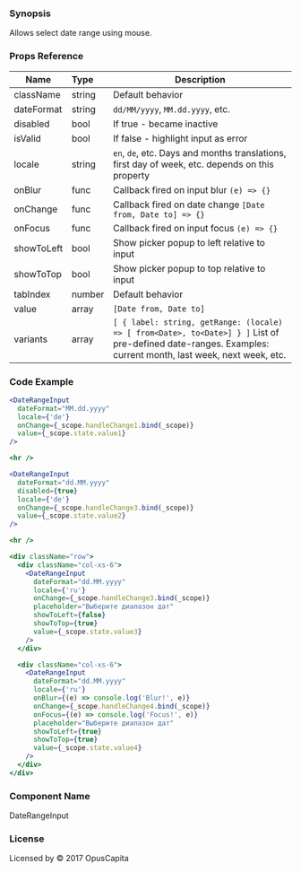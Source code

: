 ### Synopsis

Allows select date range using mouse.

### Props Reference

| Name                           | Type                    | Description                                                                                                                                                 |
| ------------------------------ | :---------------------- | -----------------------------------------------------------                                                                                                 |
| className                      | string                  | Default behavior                                                                                                                                            |
| dateFormat                     | string                  | `dd/MM/yyyy`, `MM.dd.yyyy`, etc.                                                                                                                            |
| disabled                       | bool                    | If true - became inactive                                                                                                                                   |
| isValid                        | bool                    | If false - highlight input as error                                                                                                                         |
| locale                         | string                  | `en`, `de`, etc. Days and months translations, first day of week, etc. depends on this property                                                             |
| onBlur                         | func                    | Callback fired on input blur `(e) => {}`                                                                                                                    |
| onChange                       | func                    | Callback fired on date change `[Date from, Date to] => {}`                                                                                                  |
| onFocus                        | func                    | Callback fired on input focus `(e) => {}`                                                                                                                   |
| showToLeft                     | bool                    | Show picker popup to left relative to input                                                                                                                 |
| showToTop                      | bool                    | Show picker popup to top relative to input                                                                                                                  |
| tabIndex                       | number                  | Default behavior                                                                                                                                            |
| value                          | array                   | `[Date from, Date to]`                                                                                                                                      |
| variants                       | array                   | `[ { label: string, getRange: (locale) => [ from<Date>, to<Date>] } ]` List of pre-defined date-ranges. Examples: current month, last week, next week, etc. |

### Code Example

```jsx
<DateRangeInput
  dateFormat="MM.dd.yyyy"
  locale={'de'}
  onChange={_scope.handleChange1.bind(_scope)}
  value={_scope.state.value1}
/>

<hr />

<DateRangeInput
  dateFormat="dd.MM.yyyy"
  disabled={true}
  locale={'de'}
  onChange={_scope.handleChange3.bind(_scope)}
  value={_scope.state.value2}
/>

<hr />

<div className="row">
  <div className="col-xs-6">
    <DateRangeInput
      dateFormat="dd.MM.yyyy"
      locale={'ru'}
      onChange={_scope.handleChange3.bind(_scope)}
      placeholder="Выберите диапазон дат"
      showToLeft={false}
      showToTop={true}
      value={_scope.state.value3}
    />
  </div>

  <div className="col-xs-6">
    <DateRangeInput
      dateFormat="dd.MM.yyyy"
      locale={'ru'}
      onBlur={(e) => console.log('Blur!', e)}
      onChange={_scope.handleChange4.bind(_scope)}
      onFocus={(e) => console.log('Focus!', e)}
      placeholder="Выберите диапазон дат"
      showToLeft={true}
      showToTop={true}
      value={_scope.state.value4}
    />
  </div>
</div>
```

### Component Name

DateRangeInput

### License

Licensed by © 2017 OpusCapita

